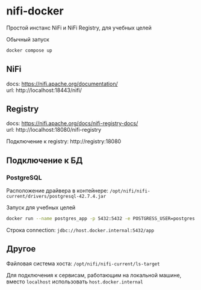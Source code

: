 # nifi-docker

Простой инстанс NiFi и NiFi Registry, для учебных целей

Обычный запуск
```sh
docker compose up
```

## NiFi
docs: https://nifi.apache.org/documentation/  
url: http://localhost:18443/nifi/  

## Registry
docs: https://nifi.apache.org/docs/nifi-registry-docs/  
url: http://localhost:18080/nifi-registry  

Подключение к registry: http://registry:18080

## Подключение к БД

### PostgreSQL
Расположение драйвера в контейнере: `/opt/nifi/nifi-current/drivers/postgresql-42.7.4.jar ` 

Запуск для учебных целей
```sh
docker run --name postgres_app -p 5432:5432 -e POSTGRESS_USER=postgres -e POSTGRES_PASSWORD=postgres -e POSTGRES_DB=app -d postgres:16.4
```
Строка connection: `jdbc://host.docker.internal:5432/app`  

## Другое

Файловая система хоста:  `/opt/nifi/nifi-current/ls-target  `

Для подключения к сервисам, работающим на локальной машине, вместо `localhost` использовать `host.docker.internal`


